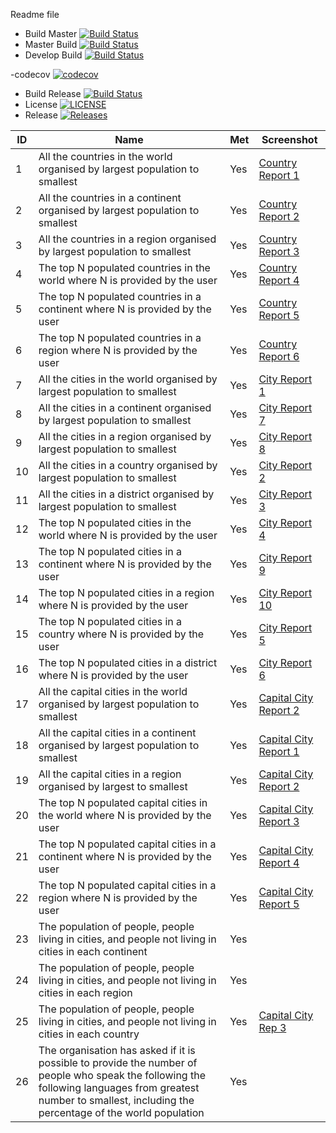 Readme file

- Build Master [![Build Status](https://travis-ci.org/Richard-Herz/SEMethodsSet08103G1.svg?branch=master)](https://travis-ci.org/Richard-Herz/SEMethodsSet08103G1)
- Master Build [![Build Status](https://travis-ci.org/Richard-Herz/SEMethodsSet08103G1.svg?branch=master)](https://travis-ci.org/Richard-Herz/SEMethodsSet08103G1)
- Develop Build [![Build Status](https://travis-ci.org/Richard-Herz/SEMethodsSet08103G1.svg?branch=master)](https://travis-ci.org/Richard-Herz/SEMethodsSet08103G1)

-codecov [![codecov](https://codecov.io/gh/Richard-Herz/SEMethodsSet08103G1/branch/master/graph/badge.svg)](https://codecov.io/gh/Richard-Herz/SEMethodsSet08103G1)


- Build Release [![Build Status](https://travis-ci.org/Richard-Herz/SEMethodsSet08103G1.svg?branch=releases)](https://travis-ci.org/Richard-Herz/SEMethodsSet08103G1)
- License [![LICENSE](https://img.shields.io/github/license/Richard-Herz/SEMethodsSet08103G1.svg?style=flat-square)](https://github.com/Richard-Herz/SEMethodsSet08103G1/blob/master/LICENSE)
- Release [![Releases](https://img.shields.io/github/release/Richard-Herz/SEMethodsSet08103G1/all.svg?style=flat-square)](https://github.com/Richard-Herz/SEMethodsSet08103G1/releases)

ID| Name | Met | Screenshot
--- | --- | --- | ---
1 | All the countries in the world organised by largest population to smallest | Yes |  <a href= https://github.com/Richard-Herz/SEMethodsSet08103G1/blob/master/SQLREPORTScreenshots/CountryRep1.PNG> Country Report 1</a>
2 | All the countries in a continent organised by largest population to smallest | Yes | <a href= https://github.com/Richard-Herz/SEMethodsSet08103G1/blob/master/SQLREPORTScreenshots/CountryRep2.PNG> Country Report 2</a>
3 | All the countries in a region organised by largest population to smallest | Yes | <a href= https://github.com/Richard-Herz/SEMethodsSet08103G1/blob/master/SQLREPORTScreenshots/CountryRep3.PNG> Country Report 3</a>
4 | The top N populated countries in the world where N is provided by the user | Yes | <a href= https://github.com/Richard-Herz/SEMethodsSet08103G1/blob/master/SQLREPORTScreenshots/CountryRep4.PNG> Country Report 4</a>
5 | The top N populated countries in a continent where N is provided by the user | Yes | <a href= https://github.com/Richard-Herz/SEMethodsSet08103G1/blob/master/SQLREPORTScreenshots/CountryRep5.PNG> Country Report 5</a>
6 | The top N populated countries in a region where N is provided by the user | Yes | <a href= https://github.com/Richard-Herz/SEMethodsSet08103G1/blob/master/SQLREPORTScreenshots/CountryRep6.PNG> Country Report 6</a>
7 | All the cities in the world organised by largest population to smallest | Yes | <a href= https://github.com/Richard-Herz/SEMethodsSet08103G1/blob/master/SQLREPORTScreenshots/CityRep1.PNG> City Report 1</a>
8 | All the cities in a continent organised by largest population to smallest | Yes | <a href= https://github.com/Richard-Herz/SEMethodsSet08103G1/blob/master/SQLREPORTScreenshots/CityRep7.PNG> City Report 7</a>
9 | All the cities in a region organised by largest population to smallest | Yes | <a href= https://github.com/Richard-Herz/SEMethodsSet08103G1/blob/master/SQLREPORTScreenshots/CityRep8.PNG> City Report 8</a>
10 | All the cities in a country organised by largest population to smallest | Yes | <a href= https://github.com/Richard-Herz/SEMethodsSet08103G1/blob/master/SQLREPORTScreenshots/CityRep2.PNG> City Report 2</a>
11 | All the cities in a district organised by largest population to smallest | Yes | <a href= https://github.com/Richard-Herz/SEMethodsSet08103G1/blob/master/SQLREPORTScreenshots/CityRep3.PNG> City Report 3</a>
12 | The top N populated cities in the world where N is provided by the user | Yes | <a href= https://github.com/Richard-Herz/SEMethodsSet08103G1/blob/master/SQLREPORTScreenshots/CityRep4.PNG> City Report 4</a>
13 | The top N populated cities in a continent where N is provided by the user | Yes | <a href= https://github.com/Richard-Herz/SEMethodsSet08103G1/blob/master/SQLREPORTScreenshots/CityRep9.PNG> City Report 9</a>
14 | The top N populated cities in a region where N is provided by the user | Yes | <a href= https://github.com/Richard-Herz/SEMethodsSet08103G1/blob/master/SQLREPORTScreenshots/CityRep10.PNG> City Report 10</a>
15 | The top N populated cities in a country where N is provided by the user | Yes | <a href= https://github.com/Richard-Herz/SEMethodsSet08103G1/blob/master/SQLREPORTScreenshots/CityRep5.PNG> City Report 5</a>
16 | The top N populated cities in a district where N is provided by the user | Yes | <a href= https://github.com/Richard-Herz/SEMethodsSet08103G1/blob/master/SQLREPORTScreenshots/CityRep6.PNG> City Report 6</a>
17 | All the capital cities in the world organised by largest population to smallest | Yes | <a href= https://github.com/Richard-Herz/SEMethodsSet08103G1/blob/master/SQLREPORTScreenshots/CapitalCityRep2.PNG> Capital City Report 2</a>
18 | All the capital cities in a continent organised by largest population to smallest | Yes | <a href= https://github.com/Richard-Herz/SEMethodsSet08103G1/blob/master/SQLREPORTScreenshots/CapitalCityRep3.PNG> Capital City Report 1</a>
19 | All the capital cities in a region organised by largest to smallest | Yes | <a href= https://github.com/Richard-Herz/SEMethodsSet08103G1/blob/master/SQLREPORTScreenshots/CapitalCityRep4.PNG> Capital City Report 2</a>
20 | The top N populated capital cities in the world where N is provided by the user | Yes | <a href= https://github.com/Richard-Herz/SEMethodsSet08103G1/blob/master/SQLREPORTScreenshots/CapitalCityRep6.PNG> Capital City Report 3</a>
21 | The top N populated capital cities in a continent where N is provided by the user | Yes | <a href= https://github.com/Richard-Herz/SEMethodsSet08103G1/blob/master/SQLREPORTScreenshots/CapitalCityRep5.PNG> Capital City Report 4</a>
22 | The top N populated capital cities in a region where N is provided by the user | Yes | <a href= https://github.com/Richard-Herz/SEMethodsSet08103G1/blob/master/SQLREPORTScreenshots/CapitalCityRep1.PNG> Capital City Report 5</a>
23 | The population of people, people living in cities, and people not living in cities in each continent | Yes |
24 | The population of people, people living in cities, and people not living in cities in each region | Yes |
25 | The population of people, people living in cities, and people not living in cities in each country | Yes | <a href= https://github.com/Richard-Herz/SEMethodsSet08103G1/blob/master/SQLREPORTScreenshots/PopReport1.PNG> Capital City Rep 3 </a>
26 | The organisation has asked if it is possible to provide the number of people who speak the following the following languages from greatest number to smallest, including the percentage of the world population | Yes |

